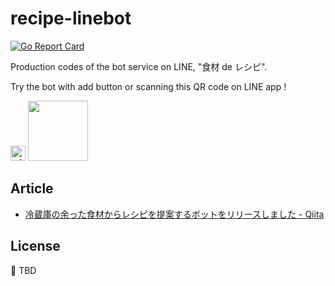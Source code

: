 # recipe-linebot

[![Go Report Card](https://goreportcard.com/badge/github.com/minagawa-sho/recipe-linebot)](https://goreportcard.com/report/github.com/minagawa-sho/recipe-linebot)

Production codes of the bot service on LINE, "食材 de レシピ".

Try the bot with add button or scanning this QR code on LINE app !

<a href="https://line.me/R/ti/p/%40hti3833f"><img height="24" border="0" alt="add friend button" src="https://scdn.line-apps.com/n/line_add_friends/btn/ja.png"></a>
<img height="96" src="http://qr-official.line.me/L/nqhu30aNr4.png">


## Article

* [冷蔵庫の余った食材からレシピを提案するボットをリリースしました - Qiita](http://qiita.com/minagoro0522/items/b2350bab800eddaecad3)

## License

:construction: TBD

